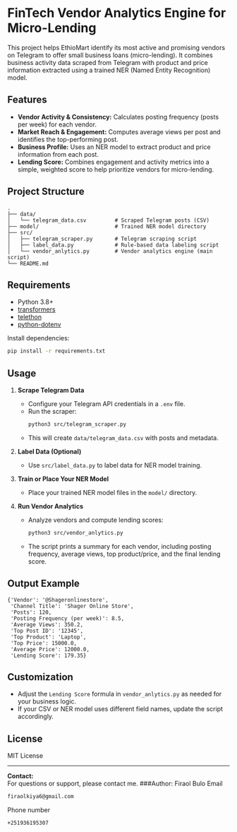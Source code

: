 # FinTech Vendor Analytics Engine for Micro-Lending

This project helps EthioMart identify its most active and promising vendors on Telegram to offer small business loans (micro-lending). It combines business activity data scraped from Telegram with product and price information extracted using a trained NER (Named Entity Recognition) model.

## Features

- **Vendor Activity & Consistency:** Calculates posting frequency (posts per week) for each vendor.
- **Market Reach & Engagement:** Computes average views per post and identifies the top-performing post.
- **Business Profile:** Uses an NER model to extract product and price information from each post.
- **Lending Score:** Combines engagement and activity metrics into a simple, weighted score to help prioritize vendors for micro-lending.

## Project Structure

```
.
├── data/
│   └── telegram_data.csv         # Scraped Telegram posts (CSV)
├── model/                        # Trained NER model directory
├── src/
│   ├── telegram_scraper.py       # Telegram scraping script
│   ├── label_data.py             # Rule-based data labeling script
│   └── vendor_anlytics.py        # Vendor analytics engine (main script)
└── README.md
```

## Requirements

- Python 3.8+
- [transformers](https://huggingface.co/transformers/)
- [telethon](https://docs.telethon.dev/)
- [python-dotenv](https://pypi.org/project/python-dotenv/)

Install dependencies:
```bash
pip install -r requirements.txt
```

## Usage

1. **Scrape Telegram Data**
   - Configure your Telegram API credentials in a `.env` file.
   - Run the scraper:
     ```bash
     python3 src/telegram_scraper.py
     ```
   - This will create `data/telegram_data.csv` with posts and metadata.

2. **Label Data (Optional)**
   - Use `src/label_data.py` to label data for NER model training.

3. **Train or Place Your NER Model**
   - Place your trained NER model files in the `model/` directory.

4. **Run Vendor Analytics**
   - Analyze vendors and compute lending scores:
     ```bash
     python3 src/vendor_anlytics.py
     ```
   - The script prints a summary for each vendor, including posting frequency, average views, top product/price, and the final lending score.

## Output Example

```
{'Vendor': '@Shageronlinestore', 
 'Channel Title': 'Shager Online Store', 
 'Posts': 120, 
 'Posting Frequency (per week)': 8.5, 
 'Average Views': 350.2, 
 'Top Post ID': '12345', 
 'Top Product': 'Laptop', 
 'Top Price': 15000.0, 
 'Average Price': 12000.0, 
 'Lending Score': 179.35}
```

## Customization

- Adjust the `Lending Score` formula in `vendor_anlytics.py` as needed for your business logic.
- If your CSV or NER model uses different field names, update the script accordingly.

## License

MIT License

---

**Contact:**  
For questions or support, please contact me.
###Author: Firaol Bulo
Email
```bash
firaolkiya6@gmail.com
```
Phone number
```bash
+251936195307
```
